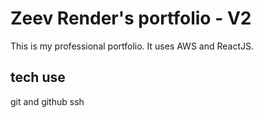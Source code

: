 # Zeev Render's portfolio - V2


This is my professional portfolio. It uses AWS and ReactJS.

## tech use

git and github
ssh
